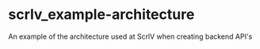 # scrlv_example-architecture
An example of the architecture used at ScrlV when creating backend API's
